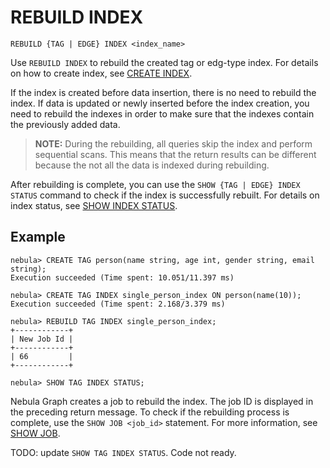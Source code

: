 # REBUILD INDEX

```ngql
REBUILD {TAG | EDGE} INDEX <index_name>
```

Use `REBUILD INDEX` to rebuild the created tag or edg-type index. For details on how to create index, see [CREATE INDEX](1.create-index.md).

If the index is created before data insertion, there is no need to rebuild the index. If data is updated or newly inserted before the index creation, you need to rebuild the indexes in order to make sure that the indexes contain the previously added data.

> **NOTE:** During the rebuilding, all queries skip the index and perform sequential scans. This means that the return results can be different because the not all the data is indexed during rebuilding.

After rebuilding is complete, you can use the `SHOW {TAG | EDGE} INDEX STATUS` command to check if the index is successfully rebuilt. For details on index status, see [SHOW INDEX STATUS](5.show-index-status.md).

## Example

```ngql
nebula> CREATE TAG person(name string, age int, gender string, email string);
Execution succeeded (Time spent: 10.051/11.397 ms)

nebula> CREATE TAG INDEX single_person_index ON person(name(10));
Execution succeeded (Time spent: 2.168/3.379 ms)

nebula> REBUILD TAG INDEX single_person_index;
+------------+
| New Job Id |
+------------+
| 66         |
+------------+

nebula> SHOW TAG INDEX STATUS;
```

Nebula Graph creates a job to rebuild the index. The job ID is displayed in the preceding return message. To check if the rebuilding process is complete, use the `SHOW JOB <job_id>` statement. For more information, see [SHOW JOB](../18.operation-and-maintenance-statements/4.job-statements.md/#show-job-job_id).

TODO: update `SHOW TAG INDEX STATUS`. Code not ready.
